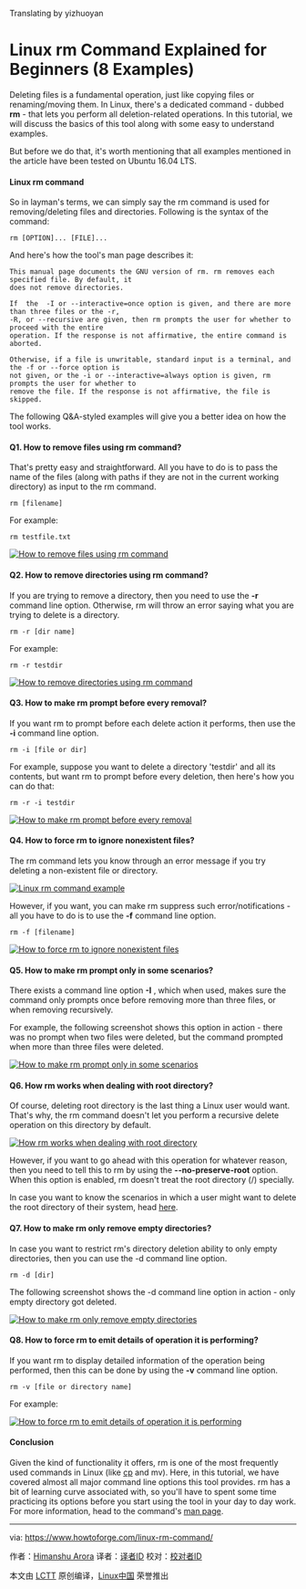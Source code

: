 Translating by yizhuoyan

Linux rm Command Explained for Beginners (8 Examples)
======

Deleting files is a fundamental operation, just like copying files or renaming/moving them. In Linux, there's a dedicated command - dubbed **rm** \- that lets you perform all deletion-related operations. In this tutorial, we will discuss the basics of this tool along with some easy to understand examples.

But before we do that, it's worth mentioning that all examples mentioned in the article have been tested on Ubuntu 16.04 LTS.

#### Linux rm command

So in layman's terms, we can simply say the rm command is used for removing/deleting files and directories. Following is the syntax of the command:

```
rm [OPTION]... [FILE]...
```

And here's how the tool's man page describes it:
```
This manual page documents the GNU version of rm. rm removes each specified file. By default, it
does not remove directories.

If  the  -I or --interactive=once option is given, and there are more than three files or the -r,
-R, or --recursive are given, then rm prompts the user for whether to proceed with the entire
operation. If the response is not affirmative, the entire command is aborted.

Otherwise, if a file is unwritable, standard input is a terminal, and the -f or --force option is
not given, or the -i or --interactive=always option is given, rm prompts the user for whether to
remove the file. If the response is not affirmative, the file is skipped.
```

The following Q&A-styled examples will give you a better idea on how the tool works.

#### Q1. How to remove files using rm command?

That's pretty easy and straightforward. All you have to do is to pass the name of the files (along with paths if they are not in the current working directory) as input to the rm command.

```
rm [filename]
```

For example:

```
rm testfile.txt
```

[![How to remove files using rm command][1]][2]

#### Q2. How to remove directories using rm command?

If you are trying to remove a directory, then you need to use the **-r** command line option. Otherwise, rm will throw an error saying what you are trying to delete is a directory.

```
rm -r [dir name]
```

For example:

```
rm -r testdir
```

[![How to remove directories using rm command][3]][4]

#### Q3. How to make rm prompt before every removal?

If you want rm to prompt before each delete action it performs, then use the **-i** command line option.

```
rm -i [file or dir]
```

For example, suppose you want to delete a directory 'testdir' and all its contents, but want rm to prompt before every deletion, then here's how you can do that:

```
rm -r -i testdir
```

[![How to make rm prompt before every removal][5]][6]

#### Q4. How to force rm to ignore nonexistent files?

The rm command lets you know through an error message if you try deleting a non-existent file or directory.

[![Linux rm command example][7]][8]

However, if you want, you can make rm suppress such error/notifications - all you have to do is to use the **-f** command line option.

```
rm -f [filename]
```

[![How to force rm to ignore nonexistent files][9]][10]

#### Q5. How to make rm prompt only in some scenarios?

There exists a command line option **-I** , which when used, makes sure the command only prompts once before removing more than three files, or when removing recursively.

For example, the following screenshot shows this option in action - there was no prompt when two files were deleted, but the command prompted when more than three files were deleted.

[![How to make rm prompt only in some scenarios][11]][12]

#### Q6. How rm works when dealing with root directory?

Of course, deleting root directory is the last thing a Linux user would want. That's why, the rm command doesn't let you perform a recursive delete operation on this directory by default.

[![How rm works when dealing with root directory][13]][14]

However, if you want to go ahead with this operation for whatever reason, then you need to tell this to rm by using the **\--no-preserve-root** option. When this option is enabled, rm doesn't treat the root directory (/) specially.

In case you want to know the scenarios in which a user might want to delete the root directory of their system, head [here][15].

#### Q7. How to make rm only remove empty directories?

In case you want to restrict rm's directory deletion ability to only empty directories, then you can use the -d command line option.

```
rm -d [dir]
```

The following screenshot shows the -d command line option in action - only empty directory got deleted.

[![How to make rm only remove empty directories][16]][17]

#### Q8. How to force rm to emit details of operation it is performing?

If you want rm to display detailed information of the operation being performed, then this can be done by using the **-v** command line option.

```
rm -v [file or directory name]
```

For example:

[![How to force rm to emit details of operation it is performing][18]][19]

#### Conclusion

Given the kind of functionality it offers, rm is one of the most frequently used commands in Linux (like [cp][20] and mv). Here, in this tutorial, we have covered almost all major command line options this tool provides. rm has a bit of learning curve associated with, so you'll have to spent some time practicing its options before you start using the tool in your day to day work. For more information, head to the command's [man page][21].


--------------------------------------------------------------------------------

via: https://www.howtoforge.com/linux-rm-command/

作者：[Himanshu Arora][a]
译者：[译者ID](https://github.com/译者ID)
校对：[校对者ID](https://github.com/校对者ID)

本文由 [LCTT](https://github.com/LCTT/TranslateProject) 原创编译，[Linux中国](https://linux.cn/) 荣誉推出

[a]:https://www.howtoforge.com
[1]:https://www.howtoforge.com/images/command-tutorial/rm-basic-usage.png
[2]:https://www.howtoforge.com/images/command-tutorial/big/rm-basic-usage.png
[3]:https://www.howtoforge.com/images/command-tutorial/rm-r.png
[4]:https://www.howtoforge.com/images/command-tutorial/big/rm-r.png
[5]:https://www.howtoforge.com/images/command-tutorial/rm-i-option.png
[6]:https://www.howtoforge.com/images/command-tutorial/big/rm-i-option.png
[7]:https://www.howtoforge.com/images/command-tutorial/rm-non-ext-error.png
[8]:https://www.howtoforge.com/images/command-tutorial/big/rm-non-ext-error.png
[9]:https://www.howtoforge.com/images/command-tutorial/rm-f-option.png
[10]:https://www.howtoforge.com/images/command-tutorial/big/rm-f-option.png
[11]:https://www.howtoforge.com/images/command-tutorial/rm-I-option.png
[12]:https://www.howtoforge.com/images/command-tutorial/big/rm-I-option.png
[13]:https://www.howtoforge.com/images/command-tutorial/rm-root-default.png
[14]:https://www.howtoforge.com/images/command-tutorial/big/rm-root-default.png
[15]:https://superuser.com/questions/742334/is-there-a-scenario-where-rm-rf-no-preserve-root-is-needed
[16]:https://www.howtoforge.com/images/command-tutorial/rm-d-option.png
[17]:https://www.howtoforge.com/images/command-tutorial/big/rm-d-option.png
[18]:https://www.howtoforge.com/images/command-tutorial/rm-v-option.png
[19]:https://www.howtoforge.com/images/command-tutorial/big/rm-v-option.png
[20]:https://www.howtoforge.com/linux-cp-command/
[21]:https://linux.die.net/man/1/rm
